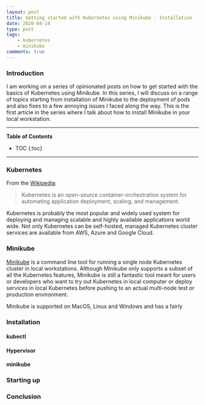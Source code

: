```yaml
---
layout: post
title: Getting started with Kubernetes using Minikube - Installation
date: 2020-04-14
type: post
tags:
    - kubernetes
    - minikube
comments: true
---
```

### Introduction
I am working on a series of opinionated posts on how to get started with the
basics of Kubernetes using Minikube. In this series, I will discuss on a range
of topics starting from installation of Minikube to the deployment of pods and
also fixes to a few annoying issues I faced along the way. This is the first
article in the series where I talk about how to install Minikube in your local
workstation.

---
**Table of Contents**
* TOC
{:toc}
---

### Kubernetes
From the [Wikipedia](https://en.wikipedia.org/wiki/Kubernetes):

> Kubernetes is an open-source container-orchestration system for automating
> application deployment, scaling, and management.

Kubernetes is probably the most popular and widely used system for deploying
and managing scalable and highly available applications world wide. Not only
Kubernetes can be self-hosted, managed Kubernetes cluster services are
available from AWS, Azure and Google Cloud.

### Minikube
[Minikube](https://kubernetes.io/docs/setup/learning-environment/minikube/)
is a command line tool for running a single node Kubernetes cluster
in local workstations. Although Minikube only supports a subset of all the
Kubernetes features, Minikube is still a fantastic tool meant for users or
developers who want to try out Kubernetes in local computer or deploy services
in local Kubernetes before pushing to an actual multi-node test or production
environment.

Minikube is supported on MacOS, Linux and Windows and has a fairly  

### Installation

#### kubectl

#### Hypervisor

#### minikube

### Starting up

### Conclusion
